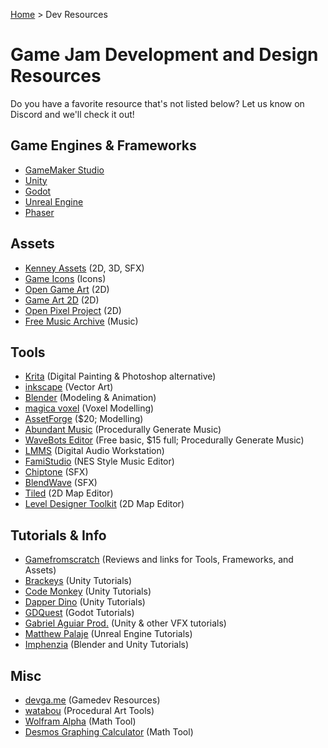 [Home](/jam-info/) > Dev Resources

# Game Jam Development and Design Resources

Do you have a favorite resource that's not listed below? Let us know on Discord and we'll check it out!


## Game Engines & Frameworks
- [GameMaker Studio](https://www.yoyogames.com/)
- [Unity](https://unity.com/)
- [Godot](https://godotengine.org/)
- [Unreal Engine](https://www.unrealengine.com/en-US/)
- [Phaser](https://www.phaser.io/phaser3)


## Assets
- [Kenney Assets](https://kenney.nl/assets) (2D, 3D, SFX)
- [Game Icons](https://game-icons.net/) (Icons)
- [Open Game Art](https://opengameart.org/) (2D)
- [Game Art 2D](https://www.gameart2d.com/) (2D)
- [Open Pixel Project](https://www.openpixelproject.com/) (2D)
- [Free Music Archive](https://freemusicarchive.org/home) (Music)


## Tools
- [Krita](https://krita.org/en/) (Digital Painting & Photoshop alternative)
- [inkscape](https://inkscape.org/) (Vector Art)
- [Blender](https://www.blender.org/) (Modeling & Animation)
- [magica voxel](https://www.voxelmade.com/magicavoxel/) (Voxel Modelling)
- [AssetForge](https://assetforge.io/) ($20; Modelling)
- [Abundant Music](https://pernyblom.github.io/abundant-music/index.html) (Procedurally Generate Music)
- [WaveBots Editor](https://krasse.itch.io/wavebots-editor) (Free basic, $15 full; Procedurally Generate Music)
- [LMMS](https://lmms.io/) (Digital Audio Workstation)
- [FamiStudio](https://famistudio.org/) (NES Style Music Editor)
- [Chiptone](https://sfbgames.itch.io/chiptone) (SFX)
- [BlendWave](https://beta.blendwave.net/?p=wavePanel) (SFX)
- [Tiled](https://www.mapeditor.org/) (2D Map Editor)
- [Level Designer Toolkit](https://deepnight.net/tools/ldtk-2d-level-editor/) (2D Map Editor)


## Tutorials & Info
- [Gamefromscratch](https://www.youtube.com/user/gamefromscratch) (Reviews and links for Tools, Frameworks, and Assets)
- [Brackeys](https://www.youtube.com/user/Brackeys) (Unity Tutorials)
- [Code Monkey](https://www.youtube.com/channel/UCFK6NCbuCIVzA6Yj1G_ZqCg) (Unity Tutorials)
- [Dapper Dino](https://www.youtube.com/channel/UCjCpZyil4D8TBb5nVTMMaUw) (Unity Tutorials)
- [GDQuest](https://www.youtube.com/channel/UCxboW7x0jZqFdvMdCFKTMsQ) (Godot Tutorials)
- [Gabriel Aguiar Prod.](https://www.youtube.com/channel/UCtb1s859RTxx-RIgFs5ZVQA) (Unity & other VFX tutorials)
- [Matthew Palaje](https://www.youtube.com/c/MatthewPalaje/videos) (Unreal Engine Tutorials)
- [Imphenzia](https://www.youtube.com/user/ImphenziaMusic) (Blender and Unity Tutorials)


## Misc
- [devga.me](https://devga.me/free/) (Gamedev Resources)
- [watabou](https://watabou.itch.io/) (Procedural Art Tools)
- [Wolfram Alpha](https://www.wolframalpha.com/) (Math Tool)
- [Desmos Graphing Calculator](https://www.desmos.com/calculator) (Math Tool)
